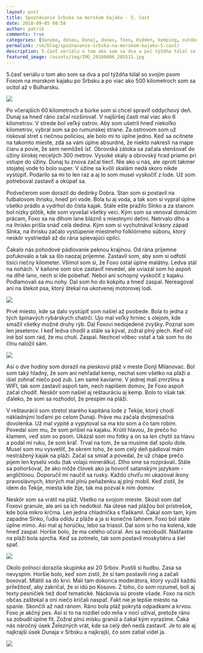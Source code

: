 ```yaml
---
layout: post
title: Spoznávanie Srbska na morskom kajaku - 5. časť
date: 2018-09-05 08:58
author: patrik
comments: true
categories: [danube, donau, Dunaj, dunav, foxo, Hidden, kemping, outdoor, pádlovanie, pes, regata, rieka, Slovenčina, srbsko, tid2018]
permalink: /sk/blog/spoznavanie-srbska-na-morskom-kajaku-5-cast/
description: 5.časť seriálu o tom ako som sa dva a pol týždňa túlal so svojim psom Foxom na morskom kajaku po Srbsku a po viac ako 500 kilometroch som sa ocitol až v Bulharsku.
featured_image: /assets/img/IMG_20180806_205515.jpg
---
```

5.časť seriálu o tom ako som sa dva a pol týždňa túlal so svojim psom Foxom na morskom kajaku po Srbsku a po viac ako 500 kilometroch som sa ocitol až v Bulharsku.

![](/assets/img/P8050494.jpg)

Po včerajších 60 kilometroch a búrke som si chcel spraviť oddychový deň. Dunaj sa hneď ráno začal rozširovať. V najširšej časti mal viac ako 6 kilometrov. V strede bol veľký ostrov. Aby som ušetril hneď niekoľko kilometrov, vybral som sa po rumunskej strane. Za ostrovom som už riskoval stret s riečnou políciou, ale bolo mi to úplne jedno. Keď sa ocitnete na takomto mieste, zdá sa vám úplne absurdné, že niekto nakreslí na mape čiaru a povie, že sem nemôžeš ísť. Obrovská zátoka sa začala stenšovať do úžiny širokej necelých 300 metrov. Vysoké skaly a obrovský hrad priamo pri vstupe do úžiny. Dunaj tu znova začal tiecť. Nie ako u nás, ale oproti takmer stojatej vode to bolo super. V úžine sa kvôli skalám nedá skoro nikde vystúpiť. Podarilo sa mi to len raz a aj to som musel vyskočiť z lode. Už som potreboval zastaviť a okúpať sa.

Podvečerom som dorazil do dedinky Dobra. Stan som si postavil na futbalovom ihrisku, hneď pri vode. Bola tu aj voda, a tak som si vypral úplne všetko prádlo a vydrhol do čista kajak. Stále ešte pražilo Slnko a za stanom bol nízky plôtik, kde som vyvešal všetky veci. Kým som sa venoval domácim prácam, Foxo sa na dlhom lane bláznil s miestnymi deťmi. Netrvalo dlho a na ihrisko prišla snáď celá dedina. Kým som si vychutnával krásny západ Slnka, na ihrisku začalo vystúpenie miestneho folklórneho súboru, ktorý neskôr vystriedali až do rána spievajúci opilci.

Čakalo nás pohodové pádlovanie peknou krajinou. Od rána príjemne pofukovalo a tak sa šlo naozaj príjemne. Zastavil som, aby som si odfotil tísici riečny kilometer. Všimol som si, že Foxo ostal úplne malátny. Ledva stál na nohách. V kaňone som síce zastaviť nevedel, ale uviazal som ho aspoň na dlhé lano, nech si ide pobehať. Nebol ani schopný vyskočiť z kajaku. Podlamovali sa mu nohy. Dal som ho do kokpitu a hneď zaspal. Nereagoval ani na štekot psa, ktorý štekal na ukotvenej motorovej lodi.

![](/assets/img/IMG_20180806_124700.jpg)

Prvé miesto, kde sa dalo vystúpiť som našiel až poobede. Bola to jedna z tých špinavých rybárskych chatrčí. Ujo mal veľký hrniec s olejom, kde smažil všetky možné druhy rýb. Dal Foxovi nedojedené zvyšky. Poznal som len jeseterov. I keď ledva chodil a stále sa kýval, zožral plný plech. Keď nič iné bol som rád, že mu chutí. Zaspal. Nechcel vôbec vstať a tak som ho do člnu naložil sám.

![](/assets/img/IMG_20180806_131135.jpg)

Asi o dve hodiny som dorazil na pieskovú pláž v meste Donji Milanovac. Bol som taký hladný, že som ani nehľadal kemp, nechal som všetko na pláži a išiel zohnať niečo pod zub. Len samé kaviarne. V jednej mali zmrzlinu a WIFI, tak som zastavil aspoň tam, nech napíšem domov, že Foxo aspoň začal chodiť. Neskôr som našiel aj reštauráciu aj kemp. Bolo to však tak ďaleko, že som sa rozhodol, že prespím na pláži.

V reštaurácii som stretol starého kapitána lode z Tekije, ktorý chodí nákladnými loďami po celom Dunaji. Práve mu začala dvojmesačná dovolenka. Už mal vypité a vypytoval sa ma kto som a čo tam robím. Povedal som mu, že som prišiel na kajaku. Krútil hlavou, že prečo ho klamem, veď som so psom. Ukázal som mu fotky a on sa len chytil za hlavu a podal mi ruku, že som kráľ. Trval na tom, že sa musíme dať spolu dole. Musel som mu vysvetliť, že okrem toho, že som celý deň pádloval mám nestrážený kajak na pláži. Začal sa smiať a povedal, že už chápe prečo pijem len kyselú vodu (tak volajú minerálku). Dlho sme sa rozprávali. Stále sa pohoršoval, že ako môže človek ako ja hovoriť satanským jazykom - angličtinou. Doporučil mi naučiť sa rusky. Každú chvíľu mi ukazoval ikony pravoslávnych, ktorých mal plnú peňaženku aj plný mobil. Keď zistil, že idem do Tekije, miesta kde žije, tak ma pozval k nim domov.

Neskôr som sa vrátil na pláž. Všetko na svojom mieste. Skúsil som dať Foxovi granule, ale ani sa ich nedotkol. Na útese nad plážou bol prístrešok, kde bola mikro krčma. Len jedna chladnička s fľaškamI. Čakal som tam, kým zapadne Slnko, ľudia odídu z pláže a ja si konečne ľahnem. Foxo bol stále úplne mimo. Asi mal aj horúčku, lebo sa triasol. Dal som si ho na kolená, kde hneď zaspal. Horšie bolo, že ma celého očúral. Ani sa nezobudil. Našťastie na pláži bola sprcha. Keď sa zotmelo, tak som postavil moskytiéru a šiel spať.

![](/assets/img/P8060617.jpg)

Okolo polnoci dorazila skupinka asi 20 Srbov. Pustili si hudbu. Zasa sa nevyspím. Horšie bolo, keď som zistil, že si tam postavili ring a začali boxovať. Mlátili sa do krvi. Mali tam dokonca moderátora, ktorý využil každú príležitosť, aby zakričal, že si idú po Kosovo. Z toho, čo som rozumel, boli aj texty pesničiek tiež dosť tematické. Náckovia sú proste všade. Foxo na nich občas zaštekal a oni niečo kričali naspať. Fakt nie je lepšie miesto na spanie. Skončili až nad ránom. Ráno bola pláž pokrytá odpadkami a krvou. Foxo je akčný pes. Asi si to na rozdiel odo mňa v noci užíval, pretože ráno sa zobudil úplne fit. Zožral plnú misku granúl a čakal kým vyrazíme. Čaká nás náročný úsek Železných vrát, kde sa celý deň nedá zastaviť. Je to ale aj najkrajší úsek Dunaja v Srbsku a najkrajší, čo som zatial videl ja.

![](/assets/img/IMG_20180806_205515.jpg)